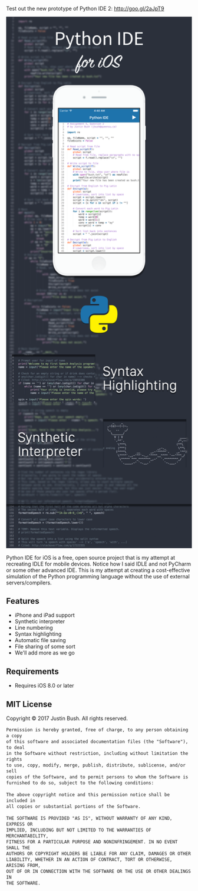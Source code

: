 Test out the new prototype of Python IDE 2: http://goo.gl/2aJpT9

<img src="Cover.png" width="860" />

Python IDE for iOS is a free, open source project that is my attempt at recreating IDLE for mobile devices. Notice how I said IDLE and not PyCharm or some other advanced IDE. This is my attempt at creating a cost-effective simulation of the Python programming language without the use of external servers/compilers.

## Features
- iPhone and iPad support
- Synthetic interpreter
- Line numbering
- Syntax highlighting
- Automatic file saving
- File sharing of some sort
- We'll add more as we go

## Requirements
- Requires iOS 8.0 or later

## MIT License

Copyright © 2017 Justin Bush. All rights reserved.

```
Permission is hereby granted, free of charge, to any person obtaining a copy
of this software and associated documentation files (the "Software"), to deal
in the Software without restriction, including without limitation the rights
to use, copy, modify, merge, publish, distribute, sublicense, and/or sell
copies of the Software, and to permit persons to whom the Software is
furnished to do so, subject to the following conditions:

The above copyright notice and this permission notice shall be included in
all copies or substantial portions of the Software.

THE SOFTWARE IS PROVIDED "AS IS", WITHOUT WARRANTY OF ANY KIND, EXPRESS OR
IMPLIED, INCLUDING BUT NOT LIMITED TO THE WARRANTIES OF MERCHANTABILITY,
FITNESS FOR A PARTICULAR PURPOSE AND NONINFRINGEMENT. IN NO EVENT SHALL THE
AUTHORS OR COPYRIGHT HOLDERS BE LIABLE FOR ANY CLAIM, DAMAGES OR OTHER
LIABILITY, WHETHER IN AN ACTION OF CONTRACT, TORT OR OTHERWISE, ARISING FROM,
OUT OF OR IN CONNECTION WITH THE SOFTWARE OR THE USE OR OTHER DEALINGS IN
THE SOFTWARE.
```
